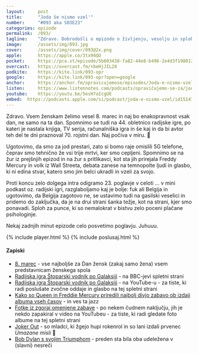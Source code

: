 ```yaml
---
layout: 	post
title:  	"Joda še nismo vzel'"
number: 	"#093 aka S03E23"
categories:	epizode
permalink:	/093/
tagline: 	"Zdravo. Dobrodošli o epizodo o življenju, vesolju in sploh vsem, tudi o tem kaj lahko praznujete ta teden, žurih, jodu, fuku, Belgiji in še čem ..."
image:		/assets/img/093.jpg
cover:		/assets/img/cover/093@2x.png
apple:		https://apple.co/3tx94QU
pocket:		https://pca.st/episode/5b603438-fa82-44e8-b496-2e4d3f198012
overcast:	https://overcast.fm/+beHjJIL28
podkite:	https://kite.link/093-opr
google:		https://kite.link/093-opr?open=google
anchor:		https://anchor.fm/opravicujemose/episodes/Joda-e-nismo-vzel-e1favln
listen:		https://www.listennotes.com/podcasts/opravičujemo-se-za/joda-še-nismo-vzel-AbSfYj5uBtL/embed/
youtube:	https://youtu.be/5esH7aIcgUE
embed:	https://podcasts.apple.com/si/podcast/joda-e-nismo-vzel/id1514750013?i=1000553126852
---
```


Zdravo. Vsem ženskam želimo vesel 8. marec in naj bo enakopravnost vsak dan, ne samo na ta dan. Spomnimo se tudi na 44. obletnico radijske igre, po kateri je nastala knjiga, TV serija, računalniška igra in še kaj in da bi avtor teh del te dni praznoval 70. rojstni dan. Naj počiva v miru. 🙏 

Ugotovimo, da smo za jod prestari, zato si bomo raje omislili 5G telefone, čeprav smo tehnično že vsi trije mrtvi, ker smo cepljeni. Spomnimo se na žur iz prejšnjih epizod in na žur s pritlikavci, kot sta jih prirejala Freddy Mercury in volk iz Wall Streeta, debata zanese na temnopolte ljudi in glasbo, ki ni edina stvar, katero smo jim belci ukradli in vzeli za svojo. 

Proti koncu zelo dolgega intra odigramo 23. poglavje v celoti ... v mini podkast oz. radijski igri, razglaboljamo kaj je bolje: fuk ali Belgija in ugotovimo, da Belgija zagotovo ne, se ustavimo tudi na gasilski veselici in pridemo do zaključka, da je na drui strani šanka težje, kot na strani, kjer smo ponavadi. Sploh za punce, ki so nemalokrat v bistvu zelo poceni plačane psihologinje. 

Nekaj zadnjih minut epizode celo posvetimo poglavju. Juhuuu.  

{% include player.html %}
{% include poslusaj.html %}

<!--break-->

#### Zapiski

- [8. marec](https://sl.wikipedia.org/wiki/Dan_%C5%BEena) - vse najboljše za Dan žensk (zakaj samo žena) vsem predstavnicam ženskega spola
- [Radijska igra Štoparski vodnik po Galaksiji](https://www.bbc.co.uk/programmes/b03y0hqc) - na BBC-jevi spletni strani
- [Radijska igra Štoparski vodnik po Galaksiji](https://www.youtube.com/watch?v=ciE0rAOjK0A) - na YouTube-u - za tiste, ki radi poslušate zvočne oddaje in glasbo na tej spletni strani
- [Kako so Queen in Freddie Mercury priredili najbolj divjo zabavo ob izdaji albuma vseh časov](https://faroutmagazine.co.uk/queen-and-freddie-mercury-wild-album-release-party/) - in ves ta jazz
- [Fotke iz zgoraj omenjene zabave](https://www.youtube.com/watch?v=qIXUny6KOI0) - po nekem čudnem naključju, jih je nekdo zapakiral v video na YouTubeu - za tiste, ki radi gledate foto albume na tej spletni strani
- [Joker Out](https://www.jokeroutband.com/) - so mladci, ki žgejo hupi rokenrol in so lani izdali prvenec _Umazane misli_  🤘
- [Bob Dylan s svojim Triumphom](https://twitter.com/DavorinPavlica/status/1499425691837898754) - preden sta bila oba udeležena v (slavni) nesreči